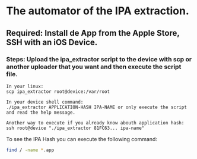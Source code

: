 # The automator of the IPA extraction.

## Required: Install de App from the Apple Store, SSH with an iOS Device.

### Steps: Upload the ipa_extractor script to the device with scp or another uploader that you want and then execute the script file.

```shell
In your linux:
scp ipa_extractor root@device:/var/root

In your device shell command:
./ipa_extractor APPLICATION-HASH IPA-NAME or only execute the script and read the help message.
```

```
Another way to execute if you already know abouth application hash:
ssh root@device "./ipa_extractor 81FC63... ipa-name"
```

To see the IPA Hash you can execute the following command:
```bash
find / -name *.app
```
